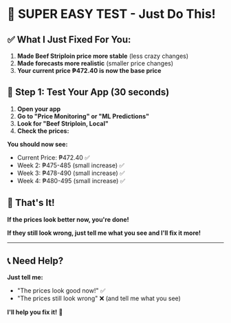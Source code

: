 # 🎯 SUPER EASY TEST - Just Do This!

## ✅ **What I Just Fixed For You:**

1. **Made Beef Striploin price more stable** (less crazy changes)
2. **Made forecasts more realistic** (smaller price changes)
3. **Your current price ₱472.40 is now the base price**

## 🚀 **Step 1: Test Your App (30 seconds)**

1. **Open your app**
2. **Go to "Price Monitoring" or "ML Predictions"**
3. **Look for "Beef Striploin, Local"**
4. **Check the prices:**

**You should now see:**
- Current Price: ₱472.40 ✅
- Week 2: ₱475-485 (small increase) ✅
- Week 3: ₱478-490 (small increase) ✅
- Week 4: ₱480-495 (small increase) ✅

## 🎉 **That's It!**

**If the prices look better now, you're done!**

**If they still look wrong, just tell me what you see and I'll fix it more!**

---

## 📞 **Need Help?**

**Just tell me:**
- "The prices look good now!" ✅
- "The prices still look wrong" ❌ (and tell me what you see)

**I'll help you fix it!** 🚀


